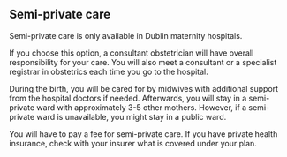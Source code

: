##  Semi-private care

Semi-private care is only available in Dublin maternity hospitals.

If you choose this option, a consultant obstetrician will have overall
responsibility for your care. You will also meet a consultant or a specialist
registrar in obstetrics each time you go to the hospital.

During the birth, you will be cared for by midwives with additional support
from the hospital doctors if needed. Afterwards, you will stay in a semi-
private ward with approximately 3-5 other mothers. However, if a semi-private
ward is unavailable, you might stay in a public ward.

You will have to pay a fee for semi-private care. If you have private health
insurance, check with your insurer what is covered under your plan.
